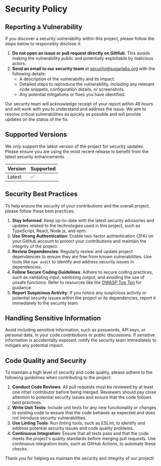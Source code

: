 # Security Policy

## Reporting a Vulnerability

If you discover a security vulnerability within this project, please follow the steps below to responsibly disclose it:

1. **Do not open an issue or pull request directly on GitHub**. This avoids making the vulnerability public and potentially exploitable by malicious actors.
2. **Send an email to our security team** at [security@sugarlabs.org](mailto:security@sugarlabs.org) with the following details:
   - A description of the vulnerability and its impact.
   - Detailed steps to reproduce the vulnerability, including any relevant code snippets, configuration details, or screenshots.
   - Any potential mitigations or fixes you have identified.

Our security team will acknowledge receipt of your report within 48 hours and will work with you to understand and address the issue. We aim to resolve critical vulnerabilities as quickly as possible and will provide updates on the status of the fix.

## Supported Versions

We only support the latest version of the project for security updates. Please ensure you are using the most recent release to benefit from the latest security enhancements.

| Version | Supported          |
| ------- | ------------------ |
| Latest  | :white_check_mark: |

## Security Best Practices

To help ensure the security of your contributions and the overall project, please follow these best practices:

1. **Stay Informed**: Keep up-to-date with the latest security advisories and updates related to the technologies used in this project, such as TypeScript, React, Node.js, and npm.
2. **Use Strong Authentication**: Enable two-factor authentication (2FA) on your GitHub account to protect your contributions and maintain the integrity of the project.
3. **Review Dependencies**: Regularly review and update project dependencies to ensure they are free from known vulnerabilities. Use tools like `npm audit` to identify and address security issues in dependencies.
4. **Follow Secure Coding Guidelines**: Adhere to secure coding practices, such as validating input, sanitizing output, and avoiding the use of unsafe functions. Refer to resources like the [OWASP Top Ten](https://owasp.org/www-project-top-ten/) for guidance.
5. **Report Suspicious Activity**: If you notice any suspicious activity or potential security issues within the project or its dependencies, report it immediately to the security team.

## Handling Sensitive Information

Avoid including sensitive information, such as passwords, API keys, or personal data, in your code contributions or public discussions. If sensitive information is accidentally exposed, notify the security team immediately to mitigate any potential impact.

## Code Quality and Security

To maintain a high level of security and code quality, please adhere to the following guidelines when contributing to the project:

1. **Conduct Code Reviews**: All pull requests must be reviewed by at least one other contributor before being merged. Reviewers should pay close attention to potential security issues and ensure that the code follows best practices.
2. **Write Unit Tests**: Include unit tests for any new functionality or changes to existing code to ensure that the code behaves as expected and does not introduce security vulnerabilities.
3. **Use Linting Tools**: Run linting tools, such as ESLint, to identify and address potential security issues and code quality problems.
4. **Continuous Integration**: Ensure that all tests pass and that the code meets the project's quality standards before merging pull requests. Use continuous integration tools, such as GitHub Actions, to automate these checks.

Thank you for helping us maintain the security and integrity of our project!
